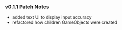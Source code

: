### v0.1.1 Patch Notes
* added text UI to display input accuracy
* refactored how children GameObjects were created
